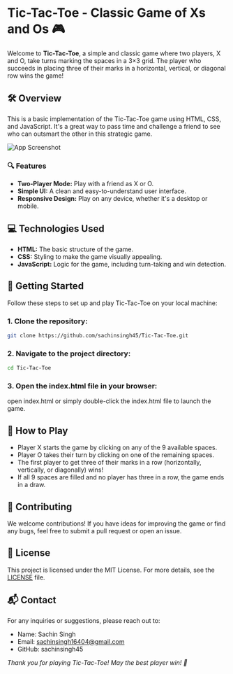 # Tic-Tac-Toe - Classic Game of Xs and Os 🎮

Welcome to **Tic-Tac-Toe**, a simple and classic game where two players, X and O, take turns marking the spaces in a 3×3 grid. The player who succeeds in placing three of their marks in a horizontal, vertical, or diagonal row wins the game!

## 🛠️ Overview

This is a basic implementation of the Tic-Tac-Toe game using HTML, CSS, and JavaScript. It's a great way to pass time and challenge a friend to see who can outsmart the other in this strategic game.

![App Screenshot](https://github.com/user-attachments/assets/05874cdf-6fc7-4eb9-bad4-1fd669ca6152)


### 🔍 Features

- **Two-Player Mode:** Play with a friend as X or O.
- **Simple UI:** A clean and easy-to-understand user interface.
- **Responsive Design:** Play on any device, whether it's a desktop or mobile.

## 💻 Technologies Used

- **HTML:** The basic structure of the game.
- **CSS:** Styling to make the game visually appealing.
- **JavaScript:** Logic for the game, including turn-taking and win detection.

## 🚀 Getting Started

Follow these steps to set up and play Tic-Tac-Toe on your local machine:

### 1. Clone the repository:

```bash
git clone https://github.com/sachinsingh45/Tic-Tac-Toe.git
```
### 2. Navigate to the project directory:
```bash
cd Tic-Tac-Toe
```
### 3. Open the index.html file in your browser:
open index.html
or simply double-click the index.html file to launch the game.

## 🎯 How to Play
- Player X starts the game by clicking on any of the 9 available spaces.
- Player O takes their turn by clicking on one of the remaining spaces.
- The first player to get three of their marks in a row (horizontally, vertically, or diagonally) wins!
- If all 9 spaces are filled and no player has three in a row, the game ends in a draw.
## 🤝 Contributing
We welcome contributions! If you have ideas for improving the game or find any bugs, feel free to submit a pull request or open an issue.

## 📜 License
This project is licensed under the MIT License. For more details, see the [LICENSE](https://choosealicense.com/licenses/mit/) file.

## 📬 Contact
For any inquiries or suggestions, please reach out to:

- Name: Sachin Singh
- Email: sachinsingh16404@gmail.com
- GitHub: sachinsingh45
  
*Thank you for playing Tic-Tac-Toe! May the best player win! 🎉*



